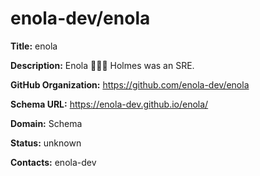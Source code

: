 # enola-dev/enola

**Title:** enola

**Description:** Enola 🕵🏾‍♀️ Holmes was an SRE.

**GitHub Organization:** https://github.com/enola-dev/enola

**Schema URL:** https://enola-dev.github.io/enola/



**Domain:** Schema

**Status:** unknown



**Contacts:** enola-dev